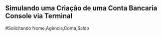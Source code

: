 ## Simulando uma Criaçâo de uma Conta Bancaria Console via Terminal








#Solicitando Nome,Agência,Conta,Saldo